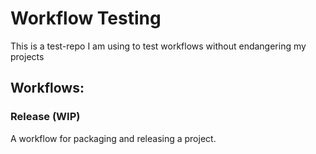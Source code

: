 # Workflow Testing

This is a test-repo I am using to test workflows without endangering my projects

## Workflows:

### Release (WIP)

A workflow for packaging and releasing a project.
